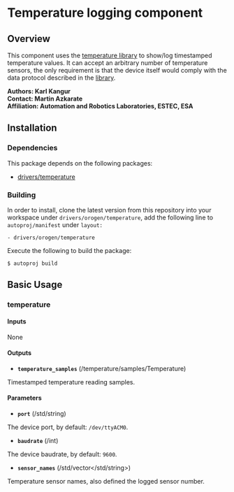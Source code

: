 # Temperature logging component

## Overview

This component uses the [temperature library](https://github.com/hdpr-rover/drivers-temperature) to show/log timestamped temperature values. It can accept an arbitrary number of temperature sensors, the only requirement is that the device itself would comply with the data protocol described in the [library](https://github.com/hdpr-rover/drivers-temperature).

**Authors: Karl Kangur  
Contact: Martin Azkarate  
Affiliation: Automation and Robotics Laboratories, ESTEC, ESA**


## Installation

### Dependencies

This package depends on the following packages:

* [drivers/temperature](https://github.com/hdpr-rover/drivers-temperature)

### Building

In order to install, clone the latest version from this repository into your workspace under `drivers/orogen/temperature`, add the following line to `autoproj/manifest` under `layout:`

    - drivers/orogen/temperature

Execute the following to build the package:

    $ autoproj build


## Basic Usage

### temperature

#### Inputs

None

#### Outputs

* **`temperature_samples`** (/temperature/samples/Temperature)

Timestamped temperature reading samples.

#### Parameters

* **`port`** (/std/string)

The device port, by default: `/dev/ttyACM0`.

* **`baudrate`** (/int)

The device baudrate, by default: `9600`.

* **`sensor_names`** (/std/vector\</std/string\>)

Temperature sensor names, also defined the logged sensor number.

